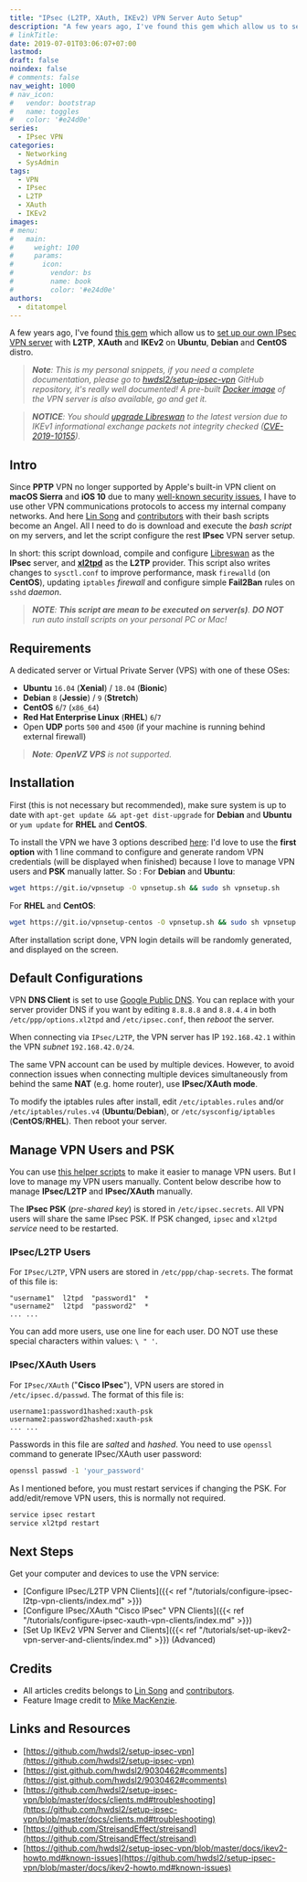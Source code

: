 ```yaml
---
title: "IPsec (L2TP, XAuth, IKEv2) VPN Server Auto Setup"
description: "A few years ago, I've found this gem which allow us to set up our own IPsec VPN server with L2TP, XAuth and IKEv2 on Ubuntu, Debian, RHEL, and CentOS."
# linkTitle:
date: 2019-07-01T03:06:07+07:00
lastmod:
draft: false
noindex: false
# comments: false
nav_weight: 1000
# nav_icon:
#   vendor: bootstrap
#   name: toggles
#   color: '#e24d0e'
series:
  - IPsec VPN
categories:
  - Networking
  - SysAdmin
tags:
  - VPN
  - IPsec
  - L2TP
  - XAuth
  - IKEv2
images:
# menu:
#   main:
#     weight: 100
#     params:
#       icon:
#         vendor: bs
#         name: book
#         color: '#e24d0e'
authors:
  - ditatompel
---
```


A few years ago, I've found [this gem](https://gist.github.com/hwdsl2/e9a78a50e300d12ae195) which allow us to [set up our own IPsec VPN server](https://github.com/hwdsl2/setup-ipsec-vpn) with **L2TP**, **XAuth** and **IKEv2** on **Ubuntu**, **Debian** and **CentOS** distro.

<!--more-->

> _**Note**: This is my personal snippets, if you need a complete documentation, please go to [hwdsl2/setup-ipsec-vpn](https://github.com/hwdsl2/setup-ipsec-vpn) GitHub repository, it's really well documented! A pre-built [Docker image](https://github.com/hwdsl2/docker-ipsec-vpn-server) of the VPN server is also available, go and get it._

> _**NOTICE**: You should [upgrade Libreswan](https://github.com/hwdsl2/setup-ipsec-vpn/blob/master/README.md) to the latest version due to IKEv1 informational exchange packets not integrity checked ([CVE-2019-10155](https://libreswan.org/security/CVE-2019-10155/))._

## Intro
Since **PPTP** VPN no longer supported by Apple's built-in VPN client on **macOS Sierra** and **iOS 10** due to many [well-known security issues](https://en.wikipedia.org/wiki/Point-to-Point_Tunneling_Protocol), I have to use other VPN communications protocols to access my internal company networks. And here [Lin Song](https://www.linkedin.com/in/linsongui/) and [contributors](https://github.com/hwdsl2/setup-ipsec-vpn/graphs/contributors) with their bash scripts become an Angel. All I need to do is download and execute the *bash script* on my servers, and let the script configure the rest **IPsec** VPN server setup.

In short: this script download, compile and configure [Libreswan](https://libreswan.org/) as the **IPsec** server, and [**xl2tpd**](https://github.com/xelerance/xl2tpd) as the **L2TP** provider. This script also writes changes to `sysctl.conf` to improve performance, mask `firewalld` (on **CentOS**), updating `iptables` *firewall* and configure simple **Fail2Ban** rules on `sshd` *daemon*.

> _**NOTE**: **This script are mean to be executed on server(s)**. **DO NOT** run auto install scripts on your personal PC or Mac!_

## Requirements
A dedicated server or Virtual Private Server (VPS) with one of these OSes:
- **Ubuntu** `16.04` (**Xenial**) / `18.04` (**Bionic**)
- **Debian** `8` (**Jessie**) / `9` (**Stretch**)
- **CentOS** `6`/`7` (`x86_64`)
- **Red Hat Enterprise Linux** (**RHEL**) `6`/`7`
- Open **UDP** ports `500` and `4500` (if your machine is running behind external firewall)

> _**Note**: **OpenVZ VPS** is not supported._

## Installation
First (this is not necessary but recommended), make sure system is up to date with `apt-get update && apt-get dist-upgrade` for **Debian** and **Ubuntu** or `yum update` for **RHEL** and **CentOS**.

To install the VPN we have 3 options described [here](https://github.com/hwdsl2/setup-ipsec-vpn): I'd love to use the **first option** with 1 line command to configure and generate random VPN credentials (will be displayed when finished) because I love to manage VPN users and **PSK** manually latter. So :
For **Debian** and **Ubuntu**:
```bash
wget https://git.io/vpnsetup -O vpnsetup.sh && sudo sh vpnsetup.sh
```
For **RHEL** and **CentOS**:
```bash
wget https://git.io/vpnsetup-centos -O vpnsetup.sh && sudo sh vpnsetup.sh
```
After installation script done, VPN login details will be randomly generated, and displayed on the screen.

## Default Configurations
VPN **DNS Client** is set to use [Google Public DNS](https://developers.google.com/speed/public-dns/). You can replace with your server provider DNS if you want by editing `8.8.8.8` and `8.8.4.4` in both `/etc/ppp/options.xl2tpd` and `/etc/ipsec.conf`, then *reboot* the server.

When connecting via `IPsec/L2TP`, the VPN server has IP `192.168.42.1` within the VPN *subnet* `192.168.42.0/24`.

The same VPN account can be used by multiple devices. However, to avoid connection issues when connecting multiple devices simultaneously from behind the same **NAT** (e.g. home router), use **IPsec/XAuth mode**.

To modify the iptables rules after install, edit `/etc/iptables.rules` and/or `/etc/iptables/rules.v4` (**Ubuntu**/**Debian**), or `/etc/sysconfig/iptables` (**CentOS**/**RHEL**). Then reboot your server.

## Manage VPN Users and PSK
You can use [this helper scripts](https://github.com/hwdsl2/setup-ipsec-vpn/blob/master/docs/manage-users.md#using-helper-scripts) to make it easier to manage VPN users. But I love to manage my VPN users manually. Content below describe how to manage **IPsec/L2TP** and **IPsec/XAuth** manually.

The **IPsec PSK** (*pre-shared key*) is stored in `/etc/ipsec.secrets`. All VPN users will share the same IPsec PSK. If PSK changed, `ipsec` and `xl2tpd` *service* need to be restarted.

### IPsec/L2TP Users
For `IPsec/L2TP`, VPN users are stored in `/etc/ppp/chap-secrets`. The format of this file is:
```plain
"username1"  l2tpd  "password1"  *
"username2"  l2tpd  "password2"  *
... ...
```
You can add more users, use one line for each user. DO NOT use these special characters within values: `\ " '`.

### IPsec/XAuth Users
For `IPsec/XAuth` ("**Cisco IPsec**"), VPN users are stored in `/etc/ipsec.d/passwd`. The format of this file is:
```plain
username1:password1hashed:xauth-psk
username2:password2hashed:xauth-psk
... ...
```
Passwords in this file are *salted* and *hashed*. You need to use `openssl` command to generate IPsec/XAuth user password:
```bash
openssl passwd -1 'your_password'
```
As I mentioned before, you must restart services if changing the PSK. For add/edit/remove VPN users, this is normally not required.
```bash
service ipsec restart
service xl2tpd restart
```

## Next Steps
Get your computer and devices to use the VPN service:
- [Configure IPsec/L2TP VPN Clients]({{< ref "/tutorials/configure-ipsec-l2tp-vpn-clients/index.md" >}})
- [Configure IPsec/XAuth "Cisco IPsec" VPN Clients]({{< ref "/tutorials/configure-ipsec-xauth-vpn-clients/index.md" >}})
- [Set Up IKEv2 VPN Server and Clients]({{< ref "/tutorials/set-up-ikev2-vpn-server-and-clients/index.md" >}}) (Advanced)

## Credits
- All articles credits belongs to [Lin Song](https://www.linkedin.com/in/linsongui/) and [contributors](https://github.com/hwdsl2/setup-ipsec-vpn/graphs/contributors).
- Feature Image credit to [Mike MacKenzie](https://www.vpnsrus.com/).

## Links and Resources
- [https://github.com/hwdsl2/setup-ipsec-vpn](https://github.com/hwdsl2/setup-ipsec-vpn)
- [https://gist.github.com/hwdsl2/9030462#comments](https://gist.github.com/hwdsl2/9030462#comments)
- [https://github.com/hwdsl2/setup-ipsec-vpn/blob/master/docs/clients.md#troubleshooting](https://github.com/hwdsl2/setup-ipsec-vpn/blob/master/docs/clients.md#troubleshooting)
- [https://github.com/StreisandEffect/streisand](https://github.com/StreisandEffect/streisand)
- [https://github.com/hwdsl2/setup-ipsec-vpn/blob/master/docs/ikev2-howto.md#known-issues](https://github.com/hwdsl2/setup-ipsec-vpn/blob/master/docs/ikev2-howto.md#known-issues)